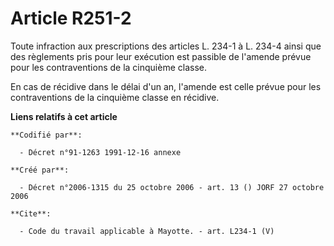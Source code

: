 # Article R251-2

Toute infraction aux prescriptions des articles L. 234-1 à L. 234-4 ainsi que des règlements pris pour leur exécution est
passible de l'amende prévue pour les contraventions de la cinquième classe. 

En cas de récidive dans le délai d'un an, l'amende est celle prévue pour les contraventions de la cinquième classe en
récidive.

**Liens relatifs à cet article**

	**Codifié par**:

	  - Décret n°91-1263 1991-12-16 annexe

	**Créé par**:

	  - Décret n°2006-1315 du 25 octobre 2006 - art. 13 () JORF 27 octobre 2006

	**Cite**:

	  - Code du travail applicable à Mayotte. - art. L234-1 (V)
